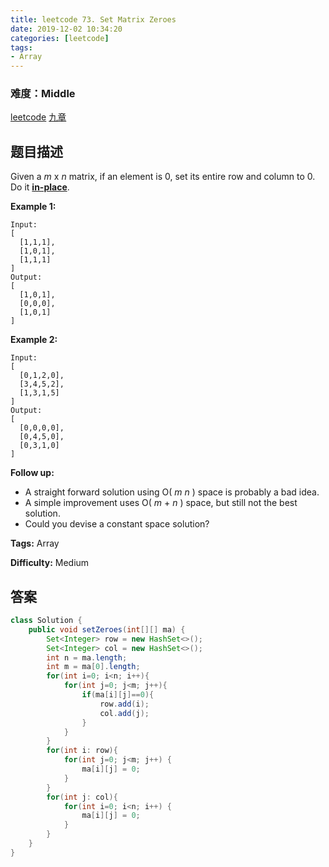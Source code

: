 ```yaml
---
title: leetcode 73. Set Matrix Zeroes
date: 2019-12-02 10:34:20
categories: [leetcode]
tags:
- Array
---
```

### 难度：Middle

<a href="https://leetcode.com/problems/set-matrix-zeroes/">leetcode</a>
<a href="https://www.jiuzhang.com/solution/set-matrix-zeroes/">九章</a>
## 题目描述
Given a _m_ x _n_ matrix, if an element is 0, set its entire row and column to
0. Do it [**in-place**](https://en.wikipedia.org/wiki/In-place_algorithm).

**Example 1:**
        
    Input: 
    [
      [1,1,1],
      [1,0,1],
      [1,1,1]
    ]
    Output: 
    [
      [1,0,1],
      [0,0,0],
      [1,0,1]
    ]
    

**Example 2:**
        
    Input: 
    [
      [0,1,2,0],
      [3,4,5,2],
      [1,3,1,5]
    ]
    Output: 
    [
      [0,0,0,0],
      [0,4,5,0],
      [0,3,1,0]
    ]
    

**Follow up:**

  * A straight forward solution using O( _m_ _n_ ) space is probably a bad idea.
  * A simple improvement uses O( _m_ \+ _n_ ) space, but still not the best solution.
  * Could you devise a constant space solution?


**Tags:** Array

**Difficulty:** Medium
## 答案
<!--more-->
```java
class Solution {
    public void setZeroes(int[][] ma) {
        Set<Integer> row = new HashSet<>();
        Set<Integer> col = new HashSet<>();
        int n = ma.length;
        int m = ma[0].length;
        for(int i=0; i<n; i++){
            for(int j=0; j<m; j++){
                if(ma[i][j]==0){
                    row.add(i);
                    col.add(j);
                }
            }
        }
        for(int i: row){
            for(int j=0; j<m; j++) {
                ma[i][j] = 0;
            }
        }
        for(int j: col){
            for(int i=0; i<n; i++) {
                ma[i][j] = 0;
            }
        }
    }
}
```